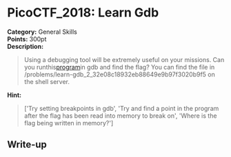 <!-- This markdown file is writeup template. -->

# PicoCTF_2018:  Learn Gdb

**Category:** General Skills  
**Points:** 300pt  
**Description:**

> Using a debugging tool will be extremely useful on your missions. Can you runthis[program](//2018shell2.picoctf.com/static/e3b4008465236904d87a6d730b764027/run)in gdb and find the flag? You can find the file in /problems/learn-gdb_2_32e08c18932eb88649e9b97f3020b9f5 on the shell server.

**Hint:**

> ['Try setting breakpoints in gdb', 'Try and find a point in the program after the flag has been read into memory to break on', 'Where is the flag being written in memory?']

## Write-up
